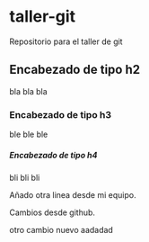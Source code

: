 # taller-git

Repositorio para el taller de git

## Encabezado de tipo h2

bla bla bla

### Encabezado de tipo h3

ble ble ble

##### Encabezado de tipo h4

bli bli bli

Añado otra linea desde mi equipo.

Cambios desde github.


otro cambio nuevo aadadad